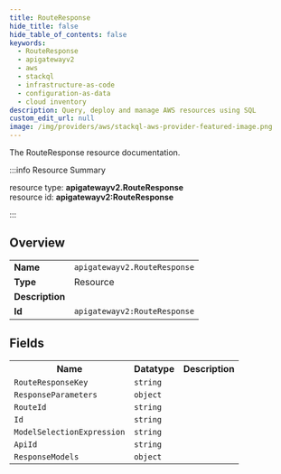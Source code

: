 ```yaml
---
title: RouteResponse
hide_title: false
hide_table_of_contents: false
keywords:
  - RouteResponse
  - apigatewayv2
  - aws
  - stackql
  - infrastructure-as-code
  - configuration-as-data
  - cloud inventory
description: Query, deploy and manage AWS resources using SQL
custom_edit_url: null
image: /img/providers/aws/stackql-aws-provider-featured-image.png
---
```

The RouteResponse resource documentation.

:::info Resource Summary

<div class="row">
<div class="providerDocColumn">
<span>resource type:&nbsp;<b>apigatewayv2.RouteResponse</b></span><br />
<span>resource id:&nbsp;<b>apigatewayv2:RouteResponse</b></span><br />
</div>
</div>

:::

## Overview
<table><tbody>
<tr><td><b>Name</b></td><td><code>apigatewayv2.RouteResponse</code></td></tr>
<tr><td><b>Type</b></td><td>Resource</td></tr>
<tr><td><b>Description</b></td><td></td></tr>
<tr><td><b>Id</b></td><td><code>apigatewayv2:RouteResponse</code></td></tr>
</tbody></table>

## Fields
<table><tbody>
<tr><th>Name</th><th>Datatype</th><th>Description</th></tr>
<tr><td><code>RouteResponseKey</code></td><td><code>string</code></td><td></td></tr><tr><td><code>ResponseParameters</code></td><td><code>object</code></td><td></td></tr><tr><td><code>RouteId</code></td><td><code>string</code></td><td></td></tr><tr><td><code>Id</code></td><td><code>string</code></td><td></td></tr><tr><td><code>ModelSelectionExpression</code></td><td><code>string</code></td><td></td></tr><tr><td><code>ApiId</code></td><td><code>string</code></td><td></td></tr><tr><td><code>ResponseModels</code></td><td><code>object</code></td><td></td></tr>
</tbody></table>
